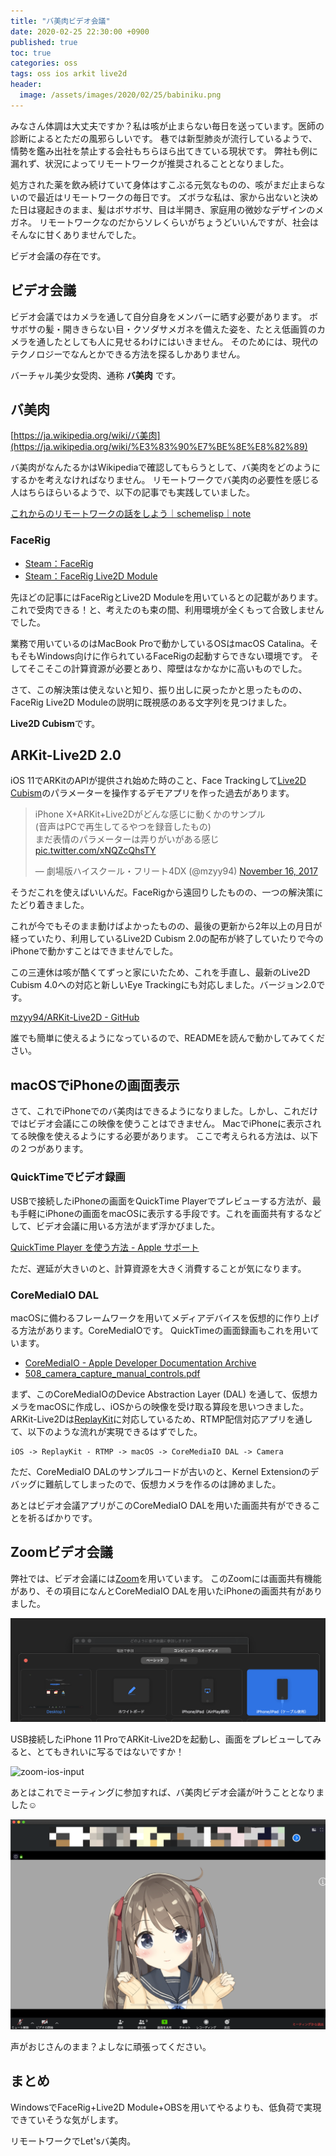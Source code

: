 ```yaml
---
title: "バ美肉ビデオ会議"
date: 2020-02-25 22:30:00 +0900
published: true
toc: true
categories: oss 
tags: oss ios arkit live2d
header:
  image: /assets/images/2020/02/25/babiniku.png
---
```



みなさん体調は大丈夫ですか？私は咳が止まらない毎日を送っています。医師の診断によるとただの風邪らしいです。
巷では新型肺炎が流行しているようで、情勢を鑑み出社を禁止する会社もちらほら出てきている現状です。
弊社も例に漏れず、状況によってリモートワークが推奨されることとなりました。

処方された薬を飲み続けていて身体はすこぶる元気なものの、咳がまだ止まらないので最近はリモートワークの毎日です。
ズボラな私は、家から出ないと決めた日は寝起きのまま、髪はボサボサ、目は半開き、家庭用の微妙なデザインのメガネ。
リモートワークなのだからソレくらいがちょうどいいんですが、社会はそんなに甘くありませんでした。

ビデオ会議の存在です。

<!-- more -->

## ビデオ会議

ビデオ会議ではカメラを通して自分自身をメンバーに晒す必要があります。
ボサボサの髪・開ききらない目・クソダサメガネを備えた姿を、たとえ低画質のカメラを通したとしても人に見せるわけにはいきません。
そのためには、現代のテクノロジーでなんとかできる方法を探るしかありません。

バーチャル美少女受肉、通称 **バ美肉** です。

## バ美肉

[https://ja.wikipedia.org/wiki/バ美肉](https://ja.wikipedia.org/wiki/%E3%83%90%E7%BE%8E%E8%82%89)

バ美肉がなんたるかはWikipediaで確認してもらうとして、バ美肉をどのようにするかを考えなければなりません。
リモートワークでバ美肉の必要性を感じる人はちらほらいるようで、以下の記事でも実践していました。

[これからのリモートワークの話をしよう｜schemelisp｜note](https://note.com/garbageable/n/nd50b9abdcb28)

### FaceRig

- [Steam：FaceRig](https://store.steampowered.com/app/274920/FaceRig/?l=japanese)
- [Steam：FaceRig Live2D Module](https://store.steampowered.com/app/420680/FaceRig_Live2D_Module/?l=japanese)

先ほどの記事にはFaceRigとLive2D Moduleを用いているとの記載があります。
これで受肉できる！と、考えたのも束の間、利用環境が全くもって合致しませんでした。

業務で用いているのはMacBook Proで動かしているOSはmacOS Catalina。そもそもWindows向けに作られているFaceRigの起動すらできない環境です。
そしてそこそこの計算資源が必要とあり、障壁はなかなかに高いものでした。

さて、この解決策は使えないと知り、振り出しに戻ったかと思ったものの、FaceRig Live2D Moduleの説明に既視感のある文字列を見つけました。

**Live2D Cubism**です。

## ARKit-Live2D 2.0

iOS 11でARKitのAPIが提供され始めた時のこと、Face Trackingして[Live2D Cubism](https://www.live2d.com/)のパラメーターを操作するデモアプリを作った過去があります。

<blockquote class="twitter-tweet"><p lang="ja" dir="ltr">iPhone X+ARKit+Live2Dがどんな感じに動くかのサンプル<br>(音声はPCで再生してるやつを録音したもの)<br>まだ表情のパラメーターは弄りがいがある感じ <a href="https://t.co/xNQZcQhsTY">pic.twitter.com/xNQZcQhsTY</a></p>&mdash; 劇場版ハイスクール・フリート4DX (@mzyy94) <a href="https://twitter.com/mzyy94/status/931228533166260225?ref_src=twsrc%5Etfw">November 16, 2017</a></blockquote> <script async src="https://platform.twitter.com/widgets.js" charset="utf-8"></script>

そうだこれを使えばいいんだ。FaceRigから遠回りしたものの、一つの解決策にたどり着きました。

これが今でもそのまま動けばよかったものの、最後の更新から2年以上の月日が経っていたり、利用しているLive2D Cubism 2.0の配布が終了していたりで今のiPhoneで動かすことはできませんでした。

この三連休は咳が酷くてずっと家にいたため、これを手直し、最新のLive2D Cubism 4.0への対応と新しいEye Trackingにも対応しました。バージョン2.0です。

[mzyy94/ARKit-Live2D - GitHub](https://github.com/mzyy94/ARKit-Live2D)

誰でも簡単に使えるようになっているので、READMEを読んで動かしてみてください。

## macOSでiPhoneの画面表示

さて、これでiPhoneでのバ美肉はできるようになりました。しかし、これだけではビデオ会議にこの映像を使うことはできません。
MacでiPhoneに表示されてる映像を使えるようにする必要があります。
ここで考えられる方法は、以下の２つがあります。

### QuickTimeでビデオ録画


USBで接続したiPhoneの画面をQuickTime Playerでプレビューする方法が、最も手軽にiPhoneの画面をmacOSに表示する手段です。これを画面共有するなどして、ビデオ会議に用いる方法がまず浮かびました。

[QuickTime Player を使う方法 - Apple サポート](https://support.apple.com/ja-jp/HT201066#record)

ただ、遅延が大きいのと、計算資源を大きく消費することが気になります。

### CoreMediaIO DAL

macOSに備わるフレームワークを用いてメディアデバイスを仮想的に作り上げる方法があります。CoreMediaIOです。
QuickTimeの画面録画もこれを用いています。

- [CoreMediaIO - Apple Developer Documentation Archive](https://developer.apple.com/library/archive/samplecode/CoreMediaIO/Introduction/Intro.html)
- [508_camera_capture_manual_controls.pdf](http://devstreaming.apple.com/videos/wwdc/2014/508xxfvaehrll14/508/508_camera_capture_manual_controls.pdf)

まず、このCoreMediaIOのDevice Abstraction Layer (DAL) を通して、仮想カメラをmacOSに作成し、iOSからの映像を受け取る算段を思いつきました。
ARKit-Live2Dは[ReplayKit](https://developer.apple.com/documentation/replaykit)に対応しているため、RTMP配信対応アプリを通して、以下のような流れが実現できるはずでした。

```
iOS -> ReplayKit - RTMP -> macOS -> CoreMediaIO DAL -> Camera
```

ただ、CoreMediaIO DALのサンプルコードが古いのと、Kernel Extensionのデバッグに難航してしまったので、仮想カメラを作るのは諦めました。

あとはビデオ会議アプリがこのCoreMediaIO DALを用いた画面共有ができることを祈るばかりです。

## Zoomビデオ会議

弊社では、ビデオ会議には[Zoom](https://zoom.us/)を用いています。
このZoomには画面共有機能があり、その項目になんとCoreMediaIO DALを用いたiPhoneの画面共有がありました。

![zoom-input-selection](/assets/images/2020/02/25/zoom-input-selection.png)

USB接続したiPhone 11 ProでARKit-Live2Dを起動し、画面をプレビューしてみると、とてもきれいに写るではないですか！

![zoom-ios-input](/assets/images/2020/02/25/zoom-ios-input.png)

あとはこれでミーティングに参加すれば、バ美肉ビデオ会議が叶うこととなりました☺️

![zoom-babiniku-meeting](/assets/images/2020/02/25/zoom-babiniku-meeting.png)

声がおじさんのまま？よしなに頑張ってください。

## まとめ

WindowsでFaceRig+Live2D Module+OBSを用いてやるよりも、低負荷で実現できていそうな気がします。

リモートワークでLet'sバ美肉。
